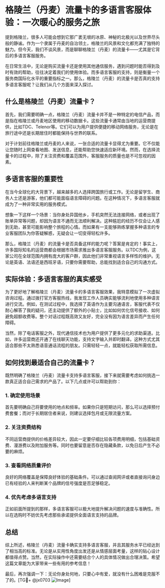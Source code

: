 # 格陵兰（丹麦）流量卡的多语言客服体验：一次暖心的服务之旅

提到格陵兰，很多人可能会想到它那广袤无垠的冰原、神秘的北极光以及世界尽头般的静谧。作为一个隶属于丹麦的自治领土，格陵兰的风景和文化都充满了独特的魅力。但今天，我们不谈风景，而是聊聊格陵兰（丹麦）的流量卡——尤其是它背后的多语言客服服务。

在日常生活中，无论是购买流量卡还是使用其他通信服务，遇到问题时能否得到及时有效的帮助，往往决定着我们的使用体验。而多语言客服的支持，则是衡量一个服务商国际化水平的重要指标之一。那么，格陵兰（丹麦）的流量卡是否真的支持多语言客服呢？让我们从几个方面来深入探讨。

## 什么是格陵兰（丹麦）流量卡？

首先，我们需要明确一点，格陵兰（丹麦）流量卡并不是一种特定的电信产品，而是指在格陵兰或丹麦地区使用的移动数据卡。这些流量卡通常由当地的运营商提供，比如TDC、Telenor等。它们可以为用户提供便捷的移动网络服务，无论是在旅行途中还是长期居住时都能保持与世界的联系。

对于计划前往格陵兰或丹麦的人来说，一张合适的流量卡显得尤为重要。它不仅能让您随时上网查看地图、发送信息，还能帮助您快速适应新环境。然而，在选择流量卡的过程中，除了关注资费和覆盖范围外，客服服务的质量也是不可忽视的因素。

## 多语言客服的重要性

在当今全球化的大背景下，越来越多的人选择跨国旅行或工作。无论是留学生、商务人士还是游客，他们都可能面临语言障碍的问题。在这种情况下，多语言客服就成为了一种非常实用的服务模式。

想象一下这样一个场景：当你身处异国他乡，手机突然无法连接网络，或者出现了账单异常等问题，却因为语言不通而无法顺利解决。这种尴尬的经历不仅会让人感到无助，甚至可能影响整个旅程的心情。而如果有一支能够熟练掌握多种语言的专业客服团队为你答疑解惑，无疑会让一切变得轻松许多。

那么，格陵兰（丹麦）的流量卡是否具备这样的能力呢？答案是肯定的！事实上，许多国际知名的运营商都会根据市场需求推出多语言客服服务。以TDC为例，这家公司在全球范围内拥有庞大的客户群，因此他们非常重视语言多样性的维护。无论是英语、法语还是西班牙语，只要你需要帮助，总能找到适合自己的沟通方式。

## 实际体验：多语言客服的真实感受

为了更好地了解格陵兰（丹麦）流量卡的多语言客服效果，我特意模拟了一次虚拟咨询过程。通过拨打官方客服热线，我发现工作人员确实能够流利地使用多种语言进行交流。例如，在测试过程中，我选择了英语作为主要沟通语言，客服代表不仅耐心解答了我的疑问，还主动提供了额外的小贴士，比如如何优化信号接收、如何避免超额收费等。整个对话过程既高效又友好，完全没有因为语言差异而产生任何障碍。

当然，除了电话客服之外，现代通信技术也为用户提供了更多元化的求助渠道。比如，许多运营商还开通了在线聊天功能，支持文字输入并即时翻译。这种方式尤其适合那些不太熟悉语音通话流程的朋友。只需轻轻一点，就能轻松获取所需信息。

## 如何找到最适合自己的流量卡？

既然明确了格陵兰（丹麦）流量卡支持多语言客服，接下来就需要考虑如何挑选一款真正适合自己需求的产品了。以下几点或许可以帮助到你：

### 1. 确定使用场景
首先要明确自己将要使用的地点和频率。如果你只是短期访问，那么可以选择预付费套餐；而对于长期居住者来说，则建议选择包月或无限流量方案。

### 2. 关注资费结构
不同运营商提供的价格差异较大，因此一定要仔细比较各项费用明细，包括基础资费、漫游费以及附加服务等。同时也要留意是否存在隐藏条款，以免日后产生不必要的麻烦。

### 3. 查看网络质量评价
良好的网络覆盖是保障良好体验的基础条件。可以通过查阅网评或者直接询问身边已有经验的人来判断某个品牌的信号强度是否足够稳定。

### 4. 优先考虑多语言支持
正如前面所提到的那样，多语言客服可以极大地提升解决问题的速度与准确性。所以在选购时不妨优先考虑那些承诺提供全面语言支持的品牌。

## 总结

综上所述，格陵兰（丹麦）流量卡确实支持多语言客服，并且其服务水平已经达到了相当高的标准。无论是从实用性角度出发还是从情感层面考量，这样的贴心设计都值得点赞。当然，在实际操作中还需要结合个人的具体情况做出合理决策。希望这篇文章能为大家带来一些有用的参考信息！

最后，再次强调一下：无论你身处何地，只要心中有爱，就没有什么困难是克服不了的。[TG💪+ @jx0703 ![Image](https://github.com/user-attachments/assets/dbca1d08-cadb-493c-b0ec-ad6f7a83f270)]